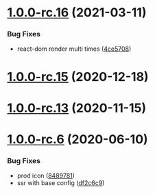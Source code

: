 # [1.0.0-rc.16](https://github.com/docschina/mdpress/compare/v1.0.0-rc.15...v1.0.0-rc.16) (2021-03-11)


### Bug Fixes

* react-dom render multi times ([4ce5708](https://github.com/docschina/mdpress/commit/4ce57085b8bd2372718ebf3f5f6aa5153ee3fb2c))



# [1.0.0-rc.15](https://github.com/docschina/mdpress/compare/v1.0.0-rc.14...v1.0.0-rc.15) (2020-12-18)



# [1.0.0-rc.13](https://github.com/docschina/mdpress/compare/v1.0.0-rc.12...v1.0.0-rc.13) (2020-11-15)



# [1.0.0-rc.6](https://github.com/LinFeng1997/mdpress/compare/v1.0.0-rc.5.6...v1.0.0-rc.6) (2020-06-10)


### Bug Fixes

* prod icon ([8489781](https://github.com/LinFeng1997/mdpress/commit/84897810ed4fc9304a8928e8c236da48fdc0eea0))
* ssr with base config ([df2c6c9](https://github.com/LinFeng1997/mdpress/commit/df2c6c93d4f49816b1aee4422b8ccbd9d5e619a7))




